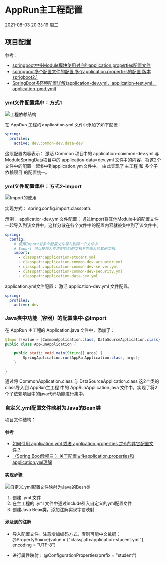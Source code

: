 # AppRun主工程配置

2021-08-03 20:38:19 周二

## 项目配置

参考：

- [springboot中多Module模块使用对应的application.properties配置文件](https://blog.csdn.net/u012988901/article/details/83024406?utm_medium=distribute.pc_relevant.none-task-blog-2~default~baidujs_title~default-1.base&spm=1001.2101.3001.4242)
- [springboot多个配置文件的配置 多个application.properties的配置 版本 sprigboot2.1](https://blog.csdn.net/hanpenghu/article/details/84071979)
- [SpringBoot多环境配置详解(application-dev.yml、application-test.yml、application-prod.yml)](https://blog.csdn.net/Wing_kin666/article/details/111992800)

### yml文件配置集中：方式1

![工程依赖结构](/images/AppRun主工程依赖2个子Module中的配置文件.png)
 
在 AppRun 工程的 application.yml 文件中添加了如下配置：

```yaml
spring:
  profiles:
    active: dev,common-dev,data-dev
```

这段配置内容表示：
激活 Common 项目中的 application-common-dev.yml 与 ModuleSpringData项目中的 application-data=dev.yml 文件中的内容，将这2个文件中的配置一起集中到application.yml文件中。
由此实现了 主工程 和 多个子依赖项目 的配置统一。

### yml文件配置集中：方式2-import

![Import的使用](/images/Import的使用.png)

实现方式： spring.config.import.classpath:

示例：
application-dev.yml文件配置：
通过import将其他Module中的配置文件一起导入到该文件中，这样分散在各个文件中的配置内容就被集中到了该文件中。

```yaml
spring:
  config:
    # 使用Import将多个配置文件导入到同一个文件中
    # Import 可以被视为在声明它们的文档下方插入的其他文档。
    import:
      - classpath:application-student.yml
      - classpath:application-common-dev-actuator.yml
      - classpath:application-common-dev-server.yml
      - classpath:application-common-dev-security.yml
      - classpath:application-data-dev.yml
```

application.yml文件配置：
激活 application-dev.yml 文件配置。

```yaml
spring:
  profiles:
    active: dev
```


### Java类中功能（容器）的配置集中-@Import
在 AppRun 主工程的 Application.java 文件中，添加了：

```java
@Import(value = {CommonApplication.class, DataSourceApplication.class})
public class AppRunApplication {

    public static void main(String[] args) {
        SpringApplication.run(AppRunApplication.class, args);
    }

}
```

通过将 CommonApplication.class 与 DataSourceApplication.class 这2个类的class导入到 AppRun主工程 中的 AppRunApplication.java 文件中，实现了将2个子依赖项目中的java代码功能进行集中。

### 自定义.yml配置文件映射为Java的Bean类

项目文件结构：

#### 参考

- [如何引用 application.yml 或者 application.properties 之外的其它配置文件？](https://blog.csdn.net/weixin_41231928/article/details/118056736)
- [（Spring Boot教程三 ）关于配置文件application.properties和application.yml理解](https://blog.csdn.net/zhanggonglalala/article/details/89231025?utm_medium=distribute.pc_relevant.none-task-blog-2~default~baidujs_title~default-0.base&spm=1001.2101.3001.4242)

#### 实现步骤

![自定义.yml配置文件映射为Java的Bean类](/images/自定义.yml配置文件映射为Java的Bean类.png)


1. 创建 .yml 文件
2. 在主工程的 .yml 文件中通过include引入自定义的yml配置文件
3. 创建Java Bean类，添加注解实现字段映射

#### 涉及到的注解

- 导入配置文件。注意增加编码方式，否则可能中文乱码：
  @PropertySource(value = {"classpath:application-student.yml"}, encoding = "UTF-8")
  
- 进行属性映射：
  @ConfigurationProperties(prefix = "student")
